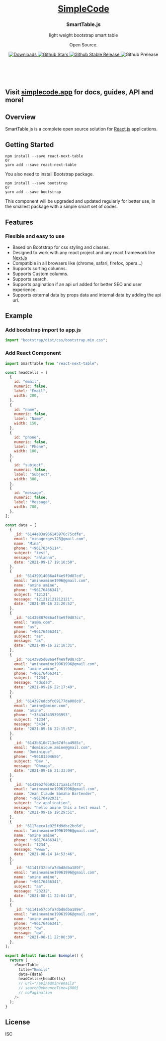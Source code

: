 <p align="center">
   <br/>
   <a href="https://wwww.simplecode.app" target="_blank"><h1 align="center">SimpleCode</h1></a>
   <h3 align="center">SmartTable.js</h3>
   <p align="center">light weight bootstrap smart table</p>
   <p align="center">
   Open Source.
   </p>
   <p align="center" style="align: center; margin-bottom: 100px;">
      <a href="https://www.npmtrends.com/react-next-table">
        <img src="https://img.shields.io/npm/dm/react-next-table" alt="Downloads" />
      </a>
      <a href="https://github.com/a-simplecode/react-next-table/stargazers">
        <img src="https://img.shields.io/github/stars/a-simplecode/react-next-table" alt="Github Stars" />
      </a>
      <a href="https://www.npmjs.com/package/react-next-table">
        <img src="https://img.shields.io/github/v/release/a-simplecode/react-next-table?label=latest" alt="Github Stable Release" />
      </a>
      <img src="https://img.shields.io/github/v/release/a-simplecode/react-next-table?include_prereleases&label=prerelease&sort=semver" alt="Github Prelease" />
   </p>
</p>

## Visit [simplecode.app](https://www.simplecode.app) for docs, guides, API and more!

## Overview

SmartTable.js is a complete open source solution for [React.js](https://reactjs.org) applications.

## Getting Started

```
npm install --save react-next-table
Or
yarn add --save react-next-table
```

You also need to install Bootstrap package.


```
npm install --save bootstrap
Or
yarn add --save bootstrap
```

This component will be upgraded and updated regularly for better use, in the smallest package with a simple smart set of codes.
## Features

### Flexible and easy to use

- Based on Bootstrap for css styling and classes.
- Designed to work with any react project and any react framework like [NextJs](https://nextjs.org)
- Compatible in all browsers like (chrome, safari, firefox, opera...)
- Supports sorting columns.
- Supports Custom columns.
- Supports search.
- Supports pagination if an api url added for better SEO and user experience.
- Supports external data by props data and internal data by adding the api url.

## Example

### Add bootstrap import to app.js

```javascript
import "bootstrap/dist/css/bootstrap.min.css";
```

### Add React Component

```javascript
import SmartTable from "react-next-table";

const headCells = [
  {
    id: "email",
    numeric: false,
    label: "Email",
    width: 200,
  },
  {
    id: "name",
    numeric: false,
    label: "Name",
    width: 150,
  },
  {
    id: "phone",
    numeric: false,
    label: "Phone",
    width: 100,
  },
  {
    id: "subject",
    numeric: false,
    label: "Subject",
    width: 300,
  },
  {
    id: "message",
    numeric: false,
    label: "Message",
    width: 700,
  },
];

const data = [
  {
    _id: "6144e83a966145976c75cdfe",
    email: "minagerges123@gmail.com",
    name: "Mina",
    phone: "+96170345114",
    subject: "test",
    message: "ahlannn",
    date: "2021-09-17 19:10:50",
  },
  {
    _id: "61439914086a4f4e9f9d87cd",
    email: "amineamine1996@gmail.com",
    name: "amine amine",
    phone: "+96176466341",
    subject: "12121",
    message: "121212121212121",
    date: "2021-09-16 22:20:52",
  },
  {
    _id: "61439887086a4f4e9f9d87cc",
    email: "as@a.com",
    name: "as",
    phone: "+96176466341",
    subject: "as",
    message: "as",
    date: "2021-09-16 22:18:31",
  },
  {
    _id: "6143985d086a4f4e9f9d87cb",
    email: "amineamine19961996@gmail.com",
    name: "amine amine",
    phone: "+96176466341",
    subject: "1234",
    message: "sdsdsd",
    date: "2021-09-16 22:17:49",
  },
  {
    _id: "614397edcbfc69177da008c8",
    email: "amine@amine.com",
    name: "amine",
    phone: "+334343439393993",
    subject: "1234",
    message: "3434",
    date: "2021-09-16 22:15:57",
  },
  {
    _id: "6143b810d713e67dfca4985c",
    email: "dominique.amine@gmail.com",
    name: "Dominique",
    phone: "+96181304686",
    subject: "Dev ",
    message: "Ohmaga",
    date: "2021-09-16 21:33:04",
  },
  {
    _id: "61439b2f0b93c171aa1cf475",
    email: "amineamine19961996@gmail.com",
    name: "Jean Claude Samaha Bartender",
    phone: "+96170492931",
    subject: "cv application",
    message: "hello amine this a test email ",
    date: "2021-09-16 19:29:51",
  },
  {
    _id: "6117aeca1e925fd9dbc2bc6d",
    email: "amineamine19961996@gmail.com",
    name: "amine amine",
    phone: "+96176466341",
    subject: "1234",
    message: "wwww",
    date: "2021-08-14 14:53:46",
  },
  {
    _id: "61141f32cbfa7dbd8dba189f",
    email: "amineamine19961996@gmail.com",
    name: "amine amine",
    phone: "+96176466341",
    subject: "aa",
    message: "23232",
    date: "2021-08-11 22:04:18",
  },
  {
    _id: "61141e57cbfa7dbd8dba189e",
    email: "amineamine19961996@gmail.com",
    name: "amine amine",
    phone: "+96176466341",
    subject: "qw",
    message: "qw",
    date: "2021-08-11 22:00:39",
  },
];

export default function Exemple() {
  return (
    <SmartTable
      title="Emails"
      data={data}
      headCells={headCells}
      // url="/api/admin/emails"
      // searchDebounceTime={800}
      // noPagination
    />
  );
}

```
## License

ISC
